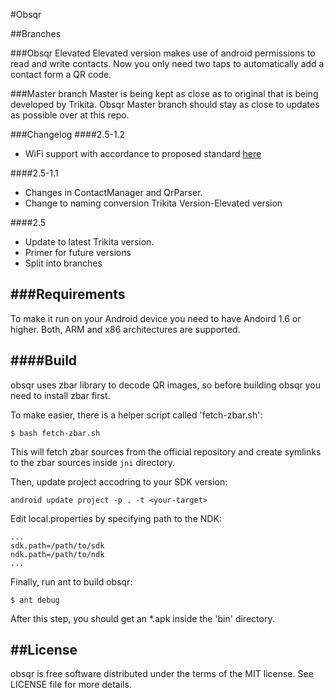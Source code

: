 #Obsqr 

##Branches

###Obsqr Elevated
Elevated version makes use of android permissions to read and write contacts. Now you only need two taps to automatically add a contact form a QR code.

###Master branch
Master is being kept as close as to original that is being developed by Trikita.
Obsqr Master branch should stay as close to updates as possible over at this repo.

###Changelog
####2.5-1.2
* WiFi support with accordance to proposed standard [here](http://code.google.com/p/zxing/wiki/BarcodeContents)

####2.5-1.1
* Changes in ContactManager and QrParser.
* Change to naming conversion Trikita Version-Elevated version

####2.5
* Update to latest Trikita version.
* Primer for future versions
* Split into branches

###Requirements
----

To make it run on your Android device you need to have Andoird 1.6 or higher.
Both, ARM and x86 architectures are supported.

####Build
----

obsqr uses zbar library to decode QR images, so before building obsqr you need
to install zbar first. 

To make easier, there is a helper script called 'fetch-zbar.sh':

    $ bash fetch-zbar.sh

This will fetch zbar sources from the official repository and
create symlinks to the zbar sources inside `jni` directory.

Then, update project accodring to your SDK version:

	android update project -p . -t <your-target>

Edit local.properties by specifying path to the NDK:

	...
	sdk.path=/path/to/sdk
	ndk.path=/path/to/ndk
	...

Finally, run ant to build obsqr:

	$ ant debug

After this step, you should get an *.apk inside the 'bin' directory.

##License
----

obsqr is free software distributed under the terms of the MIT license.
See LICENSE file for more details.

